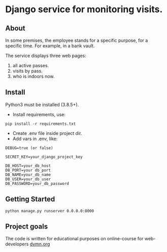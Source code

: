 # Django service for monitoring visits.

## About

In some premises, the employee stands for a specific purpose, for a specific time. For example, in a bank vault.

The service displays three web pages:
1. all active passes.
2. visits by pass.
3. who is indoors now.

## Install

Python3 must be installed (3.8.5+).

- Install requirements, use:
```
pip install -r requirements.txt
```
- Create .env file inside project dir.
- Add vars in .env, like:
```
DEBUG=true (or false)

SECRET_KEY=your_django_project_key

DB_HOST=your_db_host
DB_PORT=your db_port
DB_NAME=your_db_name
DB_USER=your_db_user
DB_PASSWORD=your_db_password
```

## Getting Started 

```
python manage.py runserver 0.0.0.0:8000
```

## Project goals

The code is written for educational purposes on online-course for web-developers [dvmn.org](https://dvmn.org/)
